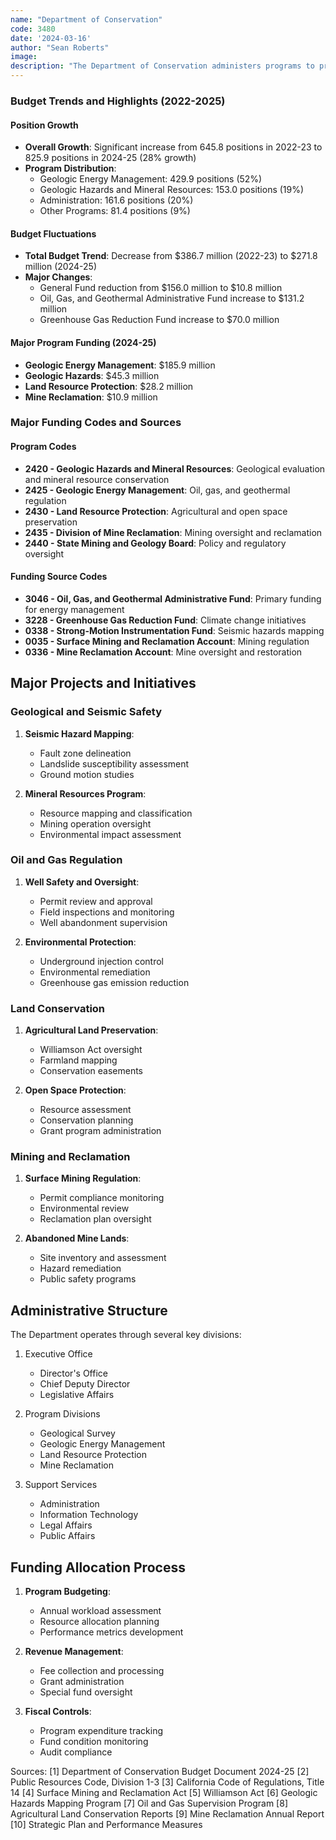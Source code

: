 ```yaml
---
name: "Department of Conservation"
code: 3480
date: '2024-03-16'
author: "Sean Roberts"
image: 
description: "The Department of Conservation administers programs to preserve agricultural and open space lands, evaluate geology and seismology, and regulate mineral, oil, and gas development activities."
---
```


### Budget Trends and Highlights (2022-2025)

#### Position Growth
- **Overall Growth**: Significant increase from 645.8 positions in 2022-23 to 825.9 positions in 2024-25 (28% growth)
- **Program Distribution**:
  - Geologic Energy Management: 429.9 positions (52%)
  - Geologic Hazards and Mineral Resources: 153.0 positions (19%)
  - Administration: 161.6 positions (20%)
  - Other Programs: 81.4 positions (9%)

#### Budget Fluctuations
- **Total Budget Trend**: Decrease from $386.7 million (2022-23) to $271.8 million (2024-25)
- **Major Changes**:
  - General Fund reduction from $156.0 million to $10.8 million
  - Oil, Gas, and Geothermal Administrative Fund increase to $131.2 million
  - Greenhouse Gas Reduction Fund increase to $70.0 million

#### Major Program Funding (2024-25)
- **Geologic Energy Management**: $185.9 million
- **Geologic Hazards**: $45.3 million
- **Land Resource Protection**: $28.2 million
- **Mine Reclamation**: $10.9 million

### Major Funding Codes and Sources

#### Program Codes
- **2420 - Geologic Hazards and Mineral Resources**: Geological evaluation and mineral resource conservation
- **2425 - Geologic Energy Management**: Oil, gas, and geothermal regulation
- **2430 - Land Resource Protection**: Agricultural and open space preservation
- **2435 - Division of Mine Reclamation**: Mining oversight and reclamation
- **2440 - State Mining and Geology Board**: Policy and regulatory oversight

#### Funding Source Codes
- **3046 - Oil, Gas, and Geothermal Administrative Fund**: Primary funding for energy management
- **3228 - Greenhouse Gas Reduction Fund**: Climate change initiatives
- **0338 - Strong-Motion Instrumentation Fund**: Seismic hazards mapping
- **0035 - Surface Mining and Reclamation Account**: Mining regulation
- **0336 - Mine Reclamation Account**: Mine oversight and restoration

## Major Projects and Initiatives

### Geological and Seismic Safety

1. **Seismic Hazard Mapping**:
   - Fault zone delineation
   - Landslide susceptibility assessment
   - Ground motion studies

2. **Mineral Resources Program**:
   - Resource mapping and classification
   - Mining operation oversight
   - Environmental impact assessment

### Oil and Gas Regulation

1. **Well Safety and Oversight**:
   - Permit review and approval
   - Field inspections and monitoring
   - Well abandonment supervision

2. **Environmental Protection**:
   - Underground injection control
   - Environmental remediation
   - Greenhouse gas emission reduction

### Land Conservation

1. **Agricultural Land Preservation**:
   - Williamson Act oversight
   - Farmland mapping
   - Conservation easements

2. **Open Space Protection**:
   - Resource assessment
   - Conservation planning
   - Grant program administration

### Mining and Reclamation

1. **Surface Mining Regulation**:
   - Permit compliance monitoring
   - Environmental review
   - Reclamation plan oversight

2. **Abandoned Mine Lands**:
   - Site inventory and assessment
   - Hazard remediation
   - Public safety programs

## Administrative Structure

The Department operates through several key divisions:

1. Executive Office
   - Director's Office
   - Chief Deputy Director
   - Legislative Affairs

2. Program Divisions
   - Geological Survey
   - Geologic Energy Management
   - Land Resource Protection
   - Mine Reclamation

3. Support Services
   - Administration
   - Information Technology
   - Legal Affairs
   - Public Affairs

## Funding Allocation Process

1. **Program Budgeting**:
   - Annual workload assessment
   - Resource allocation planning
   - Performance metrics development

2. **Revenue Management**:
   - Fee collection and processing
   - Grant administration
   - Special fund oversight

3. **Fiscal Controls**:
   - Program expenditure tracking
   - Fund condition monitoring
   - Audit compliance

Sources:
[1] Department of Conservation Budget Document 2024-25
[2] Public Resources Code, Division 1-3
[3] California Code of Regulations, Title 14
[4] Surface Mining and Reclamation Act
[5] Williamson Act
[6] Geologic Hazards Mapping Program
[7] Oil and Gas Supervision Program
[8] Agricultural Land Conservation Reports
[9] Mine Reclamation Annual Report
[10] Strategic Plan and Performance Measures 